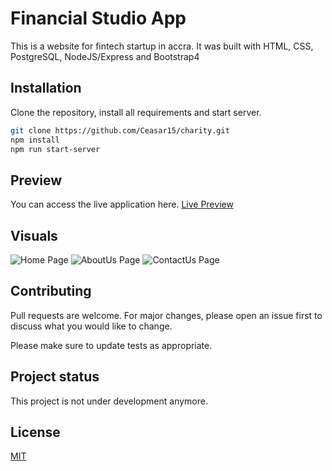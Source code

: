 # Financial Studio App
This is a website for fintech startup in accra. It was built with HTML, CSS, PostgreSQL, NodeJS/Express and Bootstrap4

## Installation

Clone the repository, install all requirements and start server.
```bash
git clone https://github.com/Ceasar15/charity.git
npm install 
npm run start-server
```


## Preview
You can access the live application here.
[Live Preview](http://fintechstudio.herokuapp.com/index.html)


## Visuals
![Home Page](https://user-images.githubusercontent.com/42820626/156567594-5d195cad-7bd3-4b09-bc1d-89ce132e57d9.png)
![AboutUs Page](https://user-images.githubusercontent.com/42820626/156567625-13dbde9e-a5d5-493a-9e7a-1cb4202c8015.png)
![ContactUs Page](https://user-images.githubusercontent.com/42820626/156567638-7b2e102d-8597-4feb-bd36-33bd172151ef.png)


## Contributing
Pull requests are welcome. For major changes, please open an issue first to discuss what you would like to change.

Please make sure to update tests as appropriate.

## Project status
This project is not under development anymore. 
## License
[MIT](https://choosealicense.com/licenses/mit/)